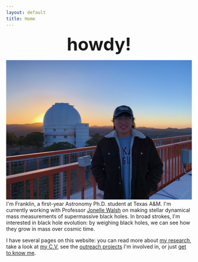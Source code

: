 ```yaml
---
layout: default
title: Home
---
```


<p style="text-align: center;"> <font size="8"> <strong>howdy!</strong> </font></p>

![index](/assets/img/horizontal_headshot_mcdonald.jpg)
I'm Franklin, a first-year Astronomy Ph.D. student at Texas A&M. I'm currently working with Professor [Jonelle Walsh](https://jonellewalsh.weebly.com/) on making stellar dynamical mass measurements of supermassive black holes. In broad strokes, I'm interested in black hole evolution: by weighing black holes, we can see how they grow in mass over cosmic time.

I have several pages on this website: you can read more about [my research](https://franklin-wang.github.io/research.html), take a look at [my C.V](https://franklin-wang.github.io/vitae.html), see the [outreach projects](https://franklin-wang.github.io/outreach.html) I'm involved in, or just [get to know me](https://franklin-wang.github.io/about.html). 

